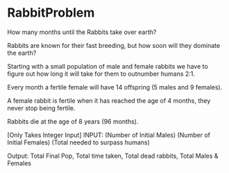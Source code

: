 # RabbitProblem
How many months until the Rabbits take over earth?

Rabbits are known for their fast breeding, but how soon will they dominate the earth?

Starting with a small population of male and female rabbits we have to figure out how long it will take for them to outnumber humans 2:1.

Every month a fertile female will have 14 offspring (5 males and 9 females).

A female rabbit is fertile when it has reached the age of 4 months, they never stop being fertile.

Rabbits die at the age of 8 years (96 months).

[Only Takes Integer Input]
INPUT: (Number of Initial Males) (Number of Initial Females) (Total needed to surpass humans)

Output:
Total Final Pop, Total time taken, Total dead rabbits, Total Males & Females
